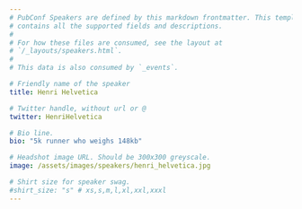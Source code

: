 ```yaml
---
# PubConf Speakers are defined by this markdown frontmatter. This template
# contains all the supported fields and descriptions.
#
# For how these files are consumed, see the layout at
# `/_layouts/speakers.html`.
#
# This data is also consumed by `_events`.

# Friendly name of the speaker
title: Henri Helvetica

# Twitter handle, without url or @
twitter: HenriHelvetica

# Bio line.
bio: "5k runner who weighs 148kb"

# Headshot image URL. Should be 300x300 greyscale.
image: /assets/images/speakers/henri_helvetica.jpg

# Shirt size for speaker swag.
#shirt_size: "s" # xs,s,m,l,xl,xxl,xxxl
---
```

